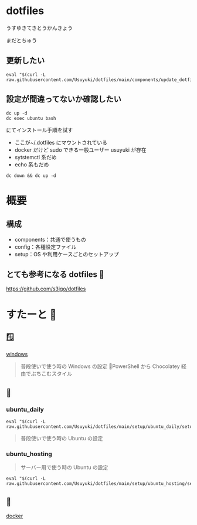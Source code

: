 # dotfiles

うすゆきてきとうかんきょう

まだとちゅう

## 更新したい

```
eval "$(curl -L raw.githubusercontent.com/Usuyuki/dotfiles/main/components/update_dotfiles.sh)"
```

## 設定が間違ってないか確認したい

```
dc up -d
dc exec ubuntu bash
```

にてインストール手順を試す

- ここが~/.dotfiles にマウントされている
- docker だけど sudo できる一般ユーザー usuyuki が存在
- sytstemctl 系だめ
- echo 系もだめ

```
dc down && dc up -d
```

# 概要

## 構成

- components：共通で使うもの
- config：各種設定ファイル
- setup：OS や利用ケースごとのセットアップ

## とても参考になる dotfiles 🥳

https://github.com/s3igo/dotfiles

# すたーと 🍮

## 🪟

[windows](setup/win/setup.md)

> 普段使いで使う時の Windows の設定
> 📝PowerShell から Chocolatey 経由でぶちこむスタイル

## 🐧

### ubuntu_daily

```
eval "$(curl -L raw.githubusercontent.com/Usuyuki/dotfiles/main/setup/ubuntu_daily/setup.sh)"
```

> 普段使いで使う時の Ubuntu の設定

### ubuntu_hosting

> サーバー用で使う時の Ubuntu の設定

```
eval "$(curl -L raw.githubusercontent.com/Usuyuki/dotfiles/main/setup/ubuntu_hosting/setup.sh)"
```

## 🐋

[docker](setup/ubuntu_hosting/setup.md)
